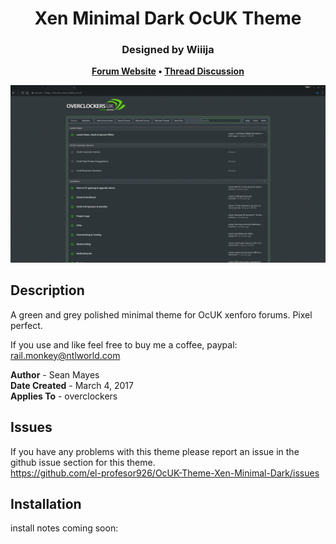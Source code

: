 <h1 align="center">
	Xen Minimal Dark OcUK Theme
</h1>

<h3 align="center">
	Designed by Wiiija
</h3>

<p align="center">
	<strong>
		<a href="https://www.overclockers.co.uk/forums/">Forum Website</a>
		•
		<a href="https://www.overclockers.co.uk/forums/threads/the-ocuk-new-stylish-themes-thread-2017.18769736/">Thread Discussion</a>
	</strong>
</p>

<p align="center">
	<a href="https://overclockers.co.uk/forum"></a>
</p>

<p align="center">
	<img src="Screenshot.png" alt="Screenshot of the theme" width="550">
</p>

## Description

A green and grey polished minimal theme for OcUK xenforo forums. Pixel perfect.

If you use and like feel free to buy me a coffee, paypal: rail.monkey@ntlworld.com

<b>Author</b> - Sean Mayes<br />
<b>Date Created</b> - March 4, 2017<br/>
<b>Applies To</b> - overclockers

## Issues
If you have any problems with this theme please report an issue in the github issue section for this theme.<br/>
https://github.com/el-profesor926/OcUK-Theme-Xen-Minimal-Dark/issues 

## Installation

install notes coming soon:

```install notes coming soon!
```
